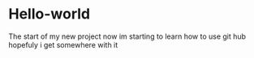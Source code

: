 # Hello-world
The start of my new project
now im starting to learn how to use git hub hopefuly i get somewhere with it
